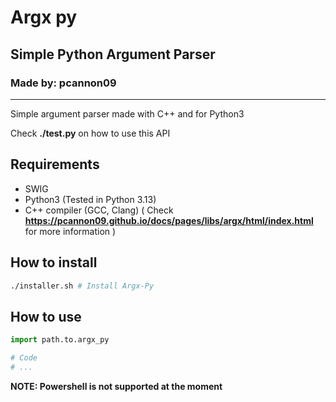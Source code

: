 # Argx py
## Simple Python Argument Parser
### Made by: pcannon09

---

Simple argument parser made with C++ and for Python3

Check **./test.py** on how to use this API

## Requirements
* SWIG 
* Python3 (Tested in Python 3.13)
* C++ compiler (GCC, Clang) ( Check **https://pcannon09.github.io/docs/pages/libs/argx/html/index.html** for more information )

## How to install
```bash
./installer.sh # Install Argx-Py
```

## How to use
```python
import path.to.argx_py

# Code
# ...
```

**NOTE: Powershell is not supported at the moment**

